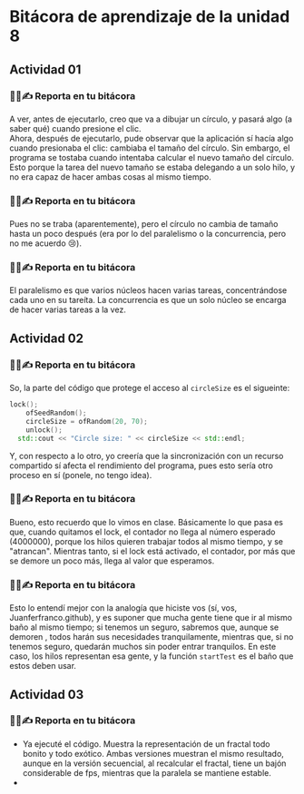 # Bitácora de aprendizaje de la unidad 8
## Actividad 01
### 🧐🧪✍️ Reporta en tu bitácora
A ver, antes de ejecutarlo, creo que va a dibujar un círculo, y pasará algo (a saber qué) cuando presione el clic.  
Ahora, después de ejecutarlo, pude observar que la aplicación sí hacía algo cuando presionaba el clic: cambiaba el tamaño del círculo. Sin embargo, el programa se tostaba cuando intentaba calcular el nuevo tamaño del círculo. Esto porque la tarea del nuevo tamaño se estaba delegando a un solo hilo, y no era capaz de hacer ambas cosas al mismo tiempo.  

### 🧐🧪✍️ Reporta en tu bitácora
Pues no se traba (aparentemente), pero el círculo no cambia de tamaño hasta un poco después (era por lo del paralelismo o la concurrencia, pero no me acuerdo 😢).  

### 🧐🧪✍️ Reporta en tu bitácora
El paralelismo es que varios núcleos hacen varias tareas, concentrándose cada uno en su tareíta. La concurrencia es que un solo núcleo se encarga de hacer varias tareas a la vez.  

## Actividad 02
### 🧐🧪✍️ Reporta en tu bitácora
So, la parte del código que protege el acceso al `circleSize` es el sigueinte:  
``` c++
lock();
    ofSeedRandom();
    circleSize = ofRandom(20, 70);
    unlock();
  std::cout << "Circle size: " << circleSize << std::endl;
```
Y, con respecto a lo otro, yo creería que la sincronización con un recurso compartido sí afecta el rendimiento del programa, pues esto sería otro proceso en sí (ponele, no tengo idea).  

### 🧐🧪✍️ Reporta en tu bitácora
Bueno, esto recuerdo que lo vimos en clase. Básicamente lo que pasa es que, cuando quitamos el lock, el contador no llega al número esperado (4000000), porque los hilos quieren trabajar todos al mismo tiempo, y se "atrancan". Mientras tanto, si el lock está activado, el contador, por más que se demore un poco más, llega al valor que esperamos.  

### 🧐🧪✍️ Reporta en tu bitácora
Esto lo entendí mejor con la analogía que hiciste vos (sí, vos, Juanferfranco.github), y es suponer que mucha gente tiene que ir al mismo baño al mismo tiempo; si tenemos un seguro, sabremos que, aunque se demoren , todos harán sus necesidades tranquilamente, mientras que, si no tenemos seguro, quedarán muchos sin poder entrar tranquilos. En este caso, los hilos representan esa gente, y la función `startTest` es el baño que estos deben usar.

## Actividad 03
### 🧐🧪✍️ Reporta en tu bitácora
- Ya ejecuté el código. Muestra la representación de un fractal todo bonito y todo exótico. Ambas versiones muestran el mismo resultado, aunque en la versión secuencial, al recalcular el fractal, tiene un bajón considerable de fps, mientras que la paralela se mantiene estable.
- 

